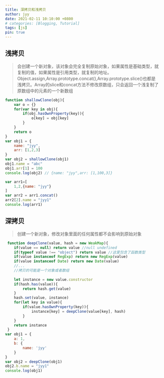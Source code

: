 ```yaml
---
title: 深拷贝和浅拷贝
author: jyy
date: 2021-02-11 10:10:00 +0800
# categories: [Blogging, Tutorial]
tags: [js]
pin: true
---
```


## 浅拷贝
> 会创建一个新对象，该对象会完全复制原始对象，如果属性是基础类型，就复制的值，如果属性是引用类型，就复制的地址。
> Object.assign,Array.prototype.concat(),Array.prototype.slice()也都是浅拷贝。Array的slice和concat方法不修改原数组，只会返回一个浅复制了原数组中的元素的一个新数组

```js
function shallowClone(obj){
    var o = {}
    for(var key in obj){
        if(obj.hasOwnProperty(key)){
            o[key] = obj[key]
        }
    }
    return o
}
var obj1 = {
    name: "jyy",
    arr: [1,2,3]
}
var obj2 = shallowClone(obj1)
obj1.name = "abc"
obj1.arr[1] = 100
console.log(obj2) // {name: "jyy",arr: [1,100,3]}
```

```js
var arr1=[
    1,2,{name: "jyy"}
]
var arr2 = arr1.concat()
arr2[2].name = "jyy1"
console.log(arr1)
```

## 深拷贝
> 创建一个新对象，修改对象里面的任何属性都不会影响到原始对象

```js
 function deepClone(value, hash = new WeakMap){
    if(value == null) return value //null undefined
    if(typeof value !== "object") return value //这里包含了函数类型
    if(value instanceof RegExp) return new RegExp(value)
    if(value instanceof Date) return new Date(value)
    //...
    //拷贝的可能是一个对象或者数组 
    
    let instance = new value.constructor
    if(hash.has(value)){
        return hash.get(value)
    }
    hash.set(value, instance)
    for(let key in value){
        if(value.hasOwnProperty(key)){
            instance[key] = deepClone(value[key], hash)
        }
    }
    return instance
 }
var obj1 = {
    a: 1,
    b: {
        name: 'jyy'
    }
}
var obj2 = deepClone(obj1)
obj2.b.name = "jyy1"
console.log(obj1)
```